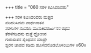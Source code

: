 +++
title = "060 ಸರಳ ಕವಿಸಿದರಿವರು"

+++
ಸರಳ ಕವಿಸಿದರಿವರು ಮತ್ತದ  
ಪರಿಹರಿಸಿದನು ಪಾರ್ಥನಾತನ  
ಸರಳುಗಳ ಸಂವರಿಸಿ ಮುಸುಕಿದರರ್ಜುನನ ರಥವ  
ತೆರಳೆಗಡಿದನು ಮತ್ತೆ ದ್ರೋಣನ  
ಗುರುಸುತನ ಸೈಂಧವನ ಮಾದ್ರೇ  
ಶ್ವರನ ಚಾಪವ ಕಡಿದು ಹೂಳಿದನೊಡಲೊಳಂಬುಗಳ      ॥60॥